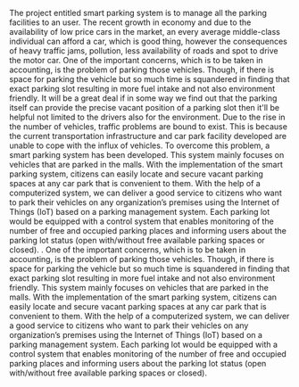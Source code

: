 The project entitled smart parking system is to manage all the parking facilities to an user. The recent growth in economy and due to the availability of low price cars in the market, an every average middle-class individual can afford a car, which is good thing, however the consequences of heavy traffic jams, pollution, less availability of roads and spot to drive the motor car. One of the important concerns, which is to be taken in accounting, is the problem of parking those vehicles. Though, if there is space for parking the vehicle but so much time is squandered in finding that exact parking slot resulting in more fuel intake and not also environment friendly. It will be a great deal if in some way we find out that the parking itself can provide the precise vacant position of a parking slot then it'll be helpful not limited to the drivers also for the environment. Due to the rise in the number of vehicles, traffic problems are bound to exist. This is because the current transportation infrastructure and car park facility developed are unable to cope with the influx of vehicles. To overcome this problem, a smart parking system has been developed. This system mainly focuses on vehicles that are parked in the malls. With the implementation of the smart parking system, citizens can easily locate and secure vacant parking spaces at any car park that is convenient to them. With the help of a computerized system, we can deliver a good service to citizens who want to park their vehicles on any organization’s premises using the Internet of Things (IoT) based on a parking management system. Each parking lot would be equipped with a control system that enables monitoring of the number of free and occupied parking places and informing users about the parking lot status (open with/without free available parking spaces or closed).
. One of the important concerns, which is to be taken in accounting, is the problem of parking those vehicles. Though, if there is space for parking the vehicle but so much time is squandered in finding that exact parking slot resulting in more fuel intake and not also environment friendly. 
This system mainly focuses on vehicles that are parked in the malls. With the implementation of the smart parking system, citizens can easily locate and secure vacant parking spaces at any car park that is convenient to them. With the help of a computerized system, we can deliver a good service to citizens who want to park their vehicles on any organization’s premises using the Internet of Things (IoT) based on a parking management system. Each parking lot would be equipped with a control system that enables monitoring of the number of free and occupied parking places and informing users about the parking lot status (open with/without free available parking spaces or closed).

